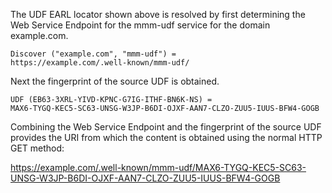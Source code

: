 The UDF EARL locator shown above is resolved by first determining the Web Service
Endpoint for the mmm-udf service for the domain example.com.

~~~~
Discover ("example.com", "mmm-udf") = 
https://example.com/.well-known/mmm-udf/
~~~~

Next the fingerprint of the source UDF is obtained.

~~~~
UDF (EB63-3XRL-YIVD-KPNC-G7IG-ITHF-BN6K-NS) =
MAX6-TYGQ-KEC5-SC63-UNSG-W3JP-B6DI-OJXF-AAN7-CLZO-ZUU5-IUUS-BFW4-GOGB
~~~~

Combining the Web Service Endpoint and the fingerprint of the source UDF provides
the URI from which the content is obtained using the normal HTTP GET method:

https://example.com/.well-known/mmm-udf/MAX6-TYGQ-KEC5-SC63-UNSG-W3JP-B6DI-OJXF-AAN7-CLZO-ZUU5-IUUS-BFW4-GOGB



